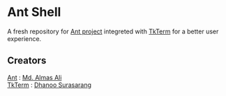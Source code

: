 # Ant Shell

A fresh repository for [Ant project](https://github.com/Almas-Ali/Ant) integreted with [TkTerm](https://github.com/dhanoosu/TkTerm) for a better user experience. 

## Creators

[Ant](https://github.com/Almas-Ali/Ant) : [Md. Almas Ali](https://www.linkedin.com/in/md-almasali/)
<br>
[TkTerm](https://github.com/dhanoosu/TkTerm) : [Dhanoo Surasarang](https://www.linkedin.com/in/dhanoosurasarang/)
